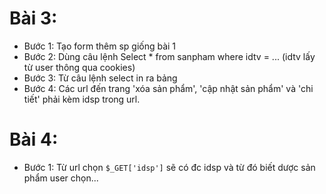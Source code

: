 # Bài 3:
+ Bước 1: Tạo form thêm sp giống bài 1
+ Bước 2: Dùng câu lệnh Select * from sanpham where idtv = ... (idtv lấy từ user thông qua cookies)
+ Bước 3: Từ câu lệnh select in ra bảng
+ Bước 4: Các url đến trang 'xóa sản phẩm', 'cập nhật sản phẩm' và 'chi tiết' phải kèm idsp trong url.
# Bài 4:
+ Bước 1: Từ url chọn `$_GET['idsp']` sẽ có đc idsp và từ đó biết dược sản phẩm user chọn...
